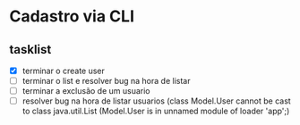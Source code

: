 # Cadastro via CLI

## tasklist
- [x] terminar o create user
- [ ] terminar o list e resolver bug na hora de listar
- [ ] terminar a exclusão de um usuario
- [ ] resolver bug na hora de listar usuarios (class Model.User cannot be cast to class java.util.List (Model.User is in unnamed module of loader 'app';)